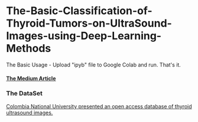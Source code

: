 # The-Basic-Classification-of-Thyroid-Tumors-on-UltraSound-Images-using-Deep-Learning-Methods

The Basic Usage - Upload "ipyb" file to Google Colab and run. That's it.


#### [The Medium Article ](https://serdarhelli.medium.com/the-basic-classification-of-thyroid-tumors-on-ultrasound-images-using-deep-learning-methods-46f812d859ea)

### The DataSet

[Colombia National University presented an open access database of thyroid ultrasound images.](http://cimalab.intec.co/applications/thyroid/index.php)




  

  

  
  

 
